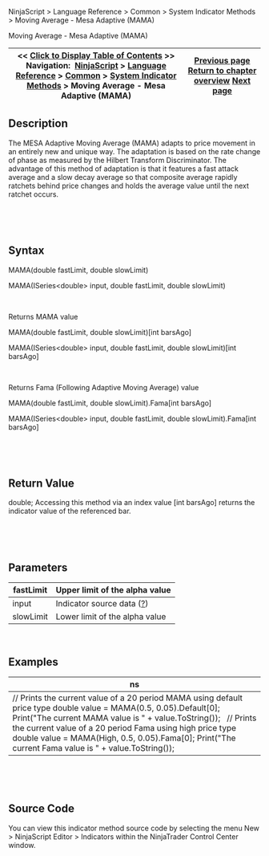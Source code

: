 ﻿


NinjaScript \> Language Reference \> Common \> System Indicator Methods \> Moving Average \- Mesa Adaptive (MAMA)






















Moving Average \- Mesa Adaptive (MAMA)







| \<\< [Click to Display Table of Contents](moving_average_-_mesa_adaptive.md) \>\> **Navigation:**     [NinjaScript](ninjascript.md) \> [Language Reference](language_reference_wip.md) \> [Common](common.md) \> [System Indicator Methods](indicators.md) \> Moving Average \- Mesa Adaptive (MAMA) | [Previous page](moving_average_-_kaufmans_adap.md) [Return to chapter overview](indicators.md) [Next page](moving_average_-_simple_sma.md) |
| --- | --- |











## Description


The MESA Adaptive Moving Average (MAMA) adapts to price movement in an entirely new and unique way. The adaptation is based on the rate change of phase as measured by the Hilbert Transform Discriminator. The advantage of this method of adaptation is that it features a fast attack average and a slow decay average so that composite average rapidly ratchets behind price changes and holds the average value until the next ratchet occurs. 


 


 


## Syntax


MAMA(double fastLimit, double slowLimit)  

MAMA(ISeries\<double\> input, double fastLimit, double slowLimit)


 


Returns MAMA value  

MAMA(double fastLimit, double slowLimit)\[int barsAgo]  

MAMA(ISeries\<double\> input, double fastLimit, double slowLimit)\[int barsAgo]


 


Returns Fama (Following Adaptive Moving Average) value  

MAMA(double fastLimit, double slowLimit).Fama\[int barsAgo]  

MAMA(ISeries\<double\> input, double fastLimit, double slowLimit).Fama\[int barsAgo]


 


 


## Return Value


double; Accessing this method via an index value \[int barsAgo] returns the indicator value of the referenced bar.


 


 


## Parameters




| fastLimit | Upper limit of the alpha value |
| --- | --- |
| input | Indicator source data ([?](valid_input_data_for_indicator.md)) |
| slowLimit | Lower limit of the alpha value |



 


## 


## Examples




| ns |
| --- |
| // Prints the current value of a 20 period MAMA using default price type double value \= MAMA(0\.5, 0\.05).Default\[0]; Print("The current MAMA value is " \+ value.ToString());   // Prints the current value of a 20 period Fama using high price type double value \= MAMA(High, 0\.5, 0\.05).Fama\[0]; Print("The current Fama value is " \+ value.ToString()); |



 


 


## Source Code


You can view this indicator method source code by selecting the menu New \> NinjaScript Editor \> Indicators within the NinjaTrader Control Center window.








